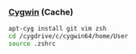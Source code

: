 ### [Cygwin](https://www.cygwin.com/) (Cache)

```sh
apt-cyg install git vim zsh
cd /cygdrive/c/cygwin64/home/User
source .zshrc
```